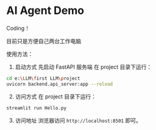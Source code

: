 # AI Agent Demo

Coding！

目前只是方便自己两台工作电脑

使用方法：

1. 启动方式
先启动 FastAPI 服务端
在 project 目录下运行：
```bash
cd e:\LLM\first LLM\project
uvicorn backend.api_server:app --reload
```

2. 访问方式
在 project 目录下运行：
```bash
streamlit run Hello.py
``` 

3. 访问地址
浏览器访问 `http://localhost:8501` 即可。